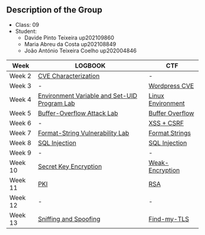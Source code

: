 ## Description of the Group

* Class: 09
* Student:
    - Davide Pinto Teixeira up202109860 
    - Maria Abreu da Costa up202108849
    - João António Teixeira Coelho up202004846


| Week        | LOGBOOK     | CTF |
| ----------- | ----------- | --- |
| Week 2      | [CVE Characterization](LOGBOOK2.md) | - |
| Week 3   | - | [Wordpress CVE](CTF3.md) |
| Week 4 | [Environment Variable and Set-UID Program Lab](LOGBOOK4.md) | [Linux Environment](CTF4.md)  |
| Week 5 | [Buffer-Overflow Attack Lab](LOGBOOK5.md) | [Buffer Overflow](CTF5.md) |
| Week 6 | - | [XSS + CSRF](CTF6.md) |
| Week 7 | [Format-String Vulnerability Lab](LOGBOOK7.md) | [Format Strings](CTF7.md) |
| Week 8 | [SQL Injection](LOGBOOK8.md) | [SQL Injection](CTF8.md) |
| Week 9 | - | - |
| Week 10 | [Secret Key Encryption](LOGBOOK10.md) | [Weak-Encryption](CTF10.md) |
| Week 11 | [PKI](LOGBOOK11.md) | [RSA](CTF11.md) |
| Week 12 | - | - |
| Week 13 | [Sniffing and Spoofing](LOGBOOK13.md) | [Find-my-TLS](CTF13.md) |